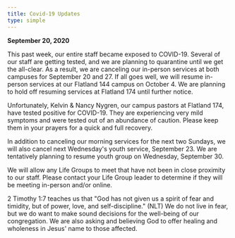 ```yaml
---
title: Covid-19 Updates
type: simple
---
```


**September 20, 2020**

This past week, our entire staff became exposed to COVID-19. Several of our staff are getting tested, and we are planning to quarantine until we get the all-clear. As a result, we are canceling our in-person services at both campuses for September 20 and 27. If all goes well, we will resume in-person services at our Flatland 144 campus on October 4. We are planning to hold off resuming services at Flatland 174 until further notice.

Unfortunately, Kelvin & Nancy Nygren, our campus pastors at Flatland 174, have tested positive for COVID-19. They are experiencing very mild symptoms and were tested out of an abundance of caution. Please keep them in your prayers for a quick and full recovery.

In addition to canceling our morning services for the next two Sundays, we will also cancel next Wednesday's youth service, September 23. We are tentatively planning to resume youth group on Wednesday, September 30.

We will allow any Life Groups to meet that have not been in close proximity to our staff. Please contact your Life Group leader to determine if they will be meeting in-person and/or online.

2 Timothy 1:7 teaches us that "God has not given us a spirit of fear and timidity, but of power, love, and self-discipline." (NLT) We do not live in fear, but we do want to make sound decisions for the well-being of our congregation. We are also asking and believing God to offer healing and wholeness in Jesus' name to those affected.
